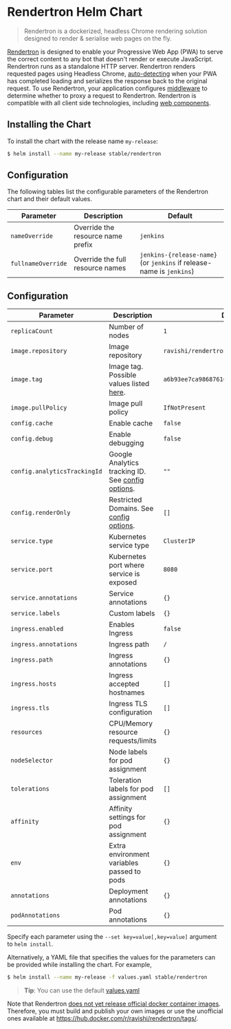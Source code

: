 # Rendertron Helm Chart

> Rendertron is a dockerized, headless Chrome rendering solution designed to render & serialise web pages on the fly.

[Rendertron](https://github.com/GoogleChrome/rendertron#config) is designed to enable your Progressive Web App (PWA) to serve the correct
content to any bot that doesn't render or execute JavaScript. Rendertron runs as a
standalone HTTP server. Rendertron renders requested pages using Headless Chrome,
[auto-detecting](#auto-detecting-loading-function) when your PWA has completed loading
and serializes the response back to the original request. To use Rendertron, your application
configures [middleware](#middleware) to determine whether to proxy a request to Rendertron.
Rendertron is compatible with all client side technologies, including [web components](#web-components).

## Installing the Chart

To install the chart with the release name `my-release`:

```bash
$ helm install --name my-release stable/rendertron
```

## Configuration

The following tables list the configurable parameters of the Rendertron chart and their default values.

| Parameter                         | Description                          | Default                                                                      |
| --------------------------------- | ------------------------------------ | ---------------------------------------------------------------------------- |
| `nameOverride`                    | Override the resource name prefix    | `jenkins`                                                                    |
| `fullnameOverride`                | Override the full resource names     | `jenkins-{release-name}` (or `jenkins` if release-name is `jenkins`)         |

## Configuration

| Parameter                  | Description                         | Default                                                 |
|----------------------------|-------------------------------------|---------------------------------------------------------|
| `replicaCount`               | Number of nodes | `1` |
| `image.repository`           | Image repository | `ravishi/rendertron` |
| `image.tag`                  | Image tag. Possible values listed [here](https://hub.docker.com/r/ravishi/rendertron/tags/).| `a6b93ee7ca98687610542ac930597ce5064762d2`|
| `image.pullPolicy`           | Image pull policy | `IfNotPresent` |
| `config.cache`               | Enable cache | `false` |
| `config.debug`               | Enable debugging | `false` |
| `config.analyticsTrackingId` | Google Analytics tracking ID. See [config options](https://github.com/GoogleChrome/rendertron#config). | `""` |
| `config.renderOnly`          | Restricted Domains. See [config options](https://github.com/GoogleChrome/rendertron#config). | `[]` |
| `service.type`               | Kubernetes service type | `ClusterIP` |
| `service.port`               | Kubernetes port where service is exposed| `8080` |
| `service.annotations`        | Service annotations | `{}` |
| `service.labels`             | Custom labels | `{}`
| `ingress.enabled`            | Enables Ingress | `false` |
| `ingress.annotations`        | Ingress path | `/` |
| `ingress.path`               | Ingress annotations | `{}` |
| `ingress.hosts`              | Ingress accepted hostnames | `[]` |
| `ingress.tls`                | Ingress TLS configuration | `[]` |
| `resources`                  | CPU/Memory resource requests/limits | `{}` |
| `nodeSelector`               | Node labels for pod assignment | `{}` |
| `tolerations`                | Toleration labels for pod assignment | `[]` |
| `affinity`                   | Affinity settings for pod assignment | `{}` |
| `env`                        | Extra environment variables passed to pods | `{}` |
| `annotations`                | Deployment annotations | `{}` |
| `podAnnotations`             | Pod annotations | `{}` |


Specify each parameter using the `--set key=value[,key=value]` argument to `helm install`.

Alternatively, a YAML file that specifies the values for the parameters can be provided while installing the chart. For example,

```bash
$ helm install --name my-release -f values.yaml stable/rendertron
```

> **Tip**: You can use the default [values.yaml](values.yaml)

Note that Rendertron [does not yet release official docker container images](https://github.com/GoogleChrome/rendertron/issues/93).  Therefore, you must build and publish your own images or use the unofficial ones available at https://hub.docker.com/r/ravishi/rendertron/tags/.
